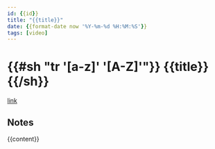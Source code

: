 ```yaml
---
id: {{id}}
title: "{{title}}"
date: {{format-date now '%Y-%m-%d %H:%M:%S'}}
tags: [video]
---
```


# {{#sh "tr '[a-z]' '[A-Z]'"}} {{title}} {{/sh}}

[link]({{extra.link}})

## Notes

{{content}}
